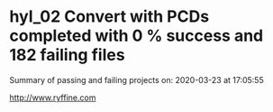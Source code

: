 # hyl_02 Convert with PCDs completed with 0 % success and 182 failing files

Summary of passing and failing projects on: 2020-03-23 at 17:05:55

http://www.ryffine.com
